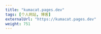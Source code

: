 ```yaml
---
title: "kumacat.pages.dev"
tags: [个人网站, 博客]
externalUrl: "https://kumacat.pages.dev"
weight: 751
---
```

